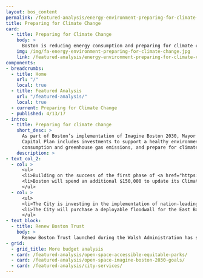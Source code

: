 ```yaml
---
layout: bos_content
permalink: /featured-analysis/energy-environment-preparing-for-climate-change/
title: Preparing for Climate Change
card:
  - title: Preparing for Climate Change
    body: >
      Boston is reducing energy consumption and preparing for climate change
    img: /img/fa-energy-environment-preparing-for-climate-change.jpg
    link: /featured-analysis/energy-environment-preparing-for-climate-change
components:
- breadcrumbs:
  - title: Home
    url: "/"
    local: true
  - title: Featured Analysis
    url: "/featured-analysis/"
    local: true
  - current: Preparing for Climate Change
  - published: 4/13/17
- intro:
  - title: Preparing for climate change
    short_desc: >
      As part of Boston’s implementation of Imagine Boston 2030, Mayor Walsh’s FY19-23 
      Capital Plan includes investments to support a healthy environment, reduce energy
      consumption and greenhouse gas emissions, and prepare for climate change.
    description: >
- text_col_2:
  - col: >
      <ul>
      <li>Building on the success of the first phase of <a href="https://www.boston.gov/departments/environment/climate-ready-boston">Climate Ready Boston</a> in East Boston and Charlestown, the capital plan will allocate an additional $1.6 million to further resiliency initiatives to protect the city and provide more detailed reviews of additional neighborhoods.</li>
      <li>Boston will spend an additional $150,000 to update its Climate Action Plan for the third time in FY19, a vital step to ensure the city stays ahead of rapidly accelerating climate change.</li>
      </ul>
  - col: >
      <ul>
      <li>The City is investing in the implementation of nation-leading city ordinances for Community Choice Aggregation and single-use bags that will help beautify our city and lower emissions.</li>
      <li>The City will purchase a deployable floodwall for the East Boston Greenway to help mitigate damage related to coastal storms.</li>
      </ul>
- text_block:
  - title: Renew Boston Trust
    body: >
      Renew Boston Trust launched during the Walsh Administration has systematically identified energy projects in the City’s 315 buildings to both lower energy bills and reduce emissions. The City finances the program through general obligation bonds and utilities efficiency incentives, and it will be paid for from reduced energy consumption at City departments. A $12 million Phase 1 is set to begin construction this year, and the FY19-23 capital plan will nearly triple the size of the program to $35 million in Phase 2.
- grid: 
  - grid_title: More budget analysis
  - card: /featured-analysis/open-space-accessible-equitable-parks/
  - card: /featured-analysis/open-space-imagine-boston-2030-goals/
  - card: /featured-analysis/city-services/
---
```


